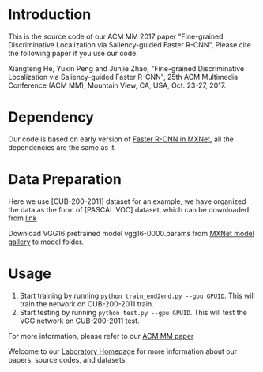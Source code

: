# Introduction
This is the source code of our ACM MM 2017 paper "Fine-grained Discriminative Localization via Saliency-guided Faster R-CNN", Please cite the following paper if you use our code.

Xiangteng He, Yuxin Peng and Junjie Zhao, "Fine-grained Discriminative Localization via Saliency-guided Faster R-CNN", 25th ACM Multimedia Conference (ACM MM), Mountain View, CA, USA, Oct. 23-27, 2017.

# Dependency
Our code is based on early version of [Faster R-CNN in MXNet](https://github.com/precedenceguo/mx-rcnn), all the dependencies are the same as it.

# Data Preparation
Here we use [CUB-200-2011] dataset for an example, we have organized the data as the form of [PASCAL VOC] dataset, which can be downloaded from [link](http://www.icst.pku.edu.cn/mipl/tiki-download_file.php?fileId=1006)

Download VGG16 pretrained model vgg16-0000.params from [MXNet model gallery](https://github.com/dmlc/mxnet-model-gallery/blob/master/imagenet-1k-vgg.md) to model folder.

# Usage

1. Start training by running ``python train_end2end.py --gpu GPUID``. This will train the network on CUB-200-2011 train.
2. Start testing by running ``python test.py --gpu GPUID``. This will test the VGG network on CUB-200-2011 test.

For more information, please refer to our [ACM MM paper](http://www.icst.pku.edu.cn/mipl/tiki-download_file.php?fileId=1007)

Welcome to our [Laboratory Homepage](http://www.icst.pku.edu.cn/mipl) for more information about our papers, source codes, and datasets.
